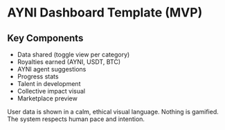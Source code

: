 # AYNI Dashboard Template (MVP)

## Key Components
- Data shared (toggle view per category)
- Royalties earned (AYNI, USDT, BTC)
- AYNI agent suggestions
- Progress stats
- Talent in development
- Collective impact visual
- Marketplace preview

User data is shown in a calm, ethical visual language. Nothing is gamified. The system respects human pace and intention.
